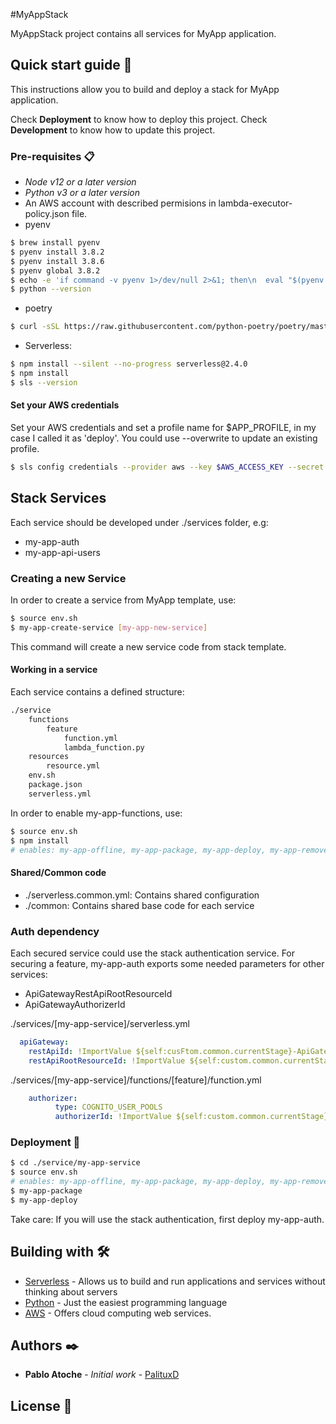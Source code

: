 #MyAppStack

MyAppStack project contains all services for MyApp application.

## Quick start guide 🚀

This instructions allow you to build and deploy a stack for MyApp application.

Check **Deployment** to know how to deploy this project.
Check **Development** to know how to update this project.

### Pre-requisites  📋
  - _Node v12 or a later version_
  - _Python v3 or a later version_
  - An AWS account with described permisions in lambda-executor-policy.json file.
  - pyenv
```sh
$ brew install pyenv
$ pyenv install 3.8.2
$ pyenv install 3.8.6
$ pyenv global 3.8.2
$ echo -e 'if command -v pyenv 1>/dev/null 2>&1; then\n  eval "$(pyenv init -)"\nfi' >> ~/.zshrc
$ python --version
```    
  - poetry
```sh
$ curl -sSL https://raw.githubusercontent.com/python-poetry/poetry/master/get-poetry.py | python -
```
- Serverless:
```sh
$ npm install --silent --no-progress serverless@2.4.0
$ npm install
$ sls --version
```
#### Set your AWS credentials
Set your AWS credentials and set a profile name for $APP_PROFILE, in my case I called it as 'deploy'. You could use --overwrite to update an existing profile.
```sh
$ sls config credentials --provider aws --key $AWS_ACCESS_KEY --secret $AWS_SECRET_ACCESS_KEY --profile $APP_PROFILE
```

## Stack Services
Each service should be developed under ./services folder, e.g: 
- my-app-auth
- my-app-api-users

### Creating a new Service
In order to create a service from MyApp template, use:
```sh
$ source env.sh
$ my-app-create-service [my-app-new-service]
```
This command will create a new service code from stack template.


#### Working in a service
Each service contains a defined structure: 
```sh
./service
    functions
        feature
            function.yml
            lambda_function.py
    resources
        resource.yml
    env.sh
    package.json
    serverless.yml    
```
In order to enable my-app-functions, use:
```sh
$ source env.sh
$ npm install
# enables: my-app-offline, my-app-package, my-app-deploy, my-app-remove
```

#### Shared/Common code
- ./serverless.common.yml: Contains shared configuration 
- ./common: Contains shared base code for each service 


### Auth dependency
Each secured service could use the stack authentication service.
For securing a feature, my-app-auth exports some needed parameters for other services: 
  - ApiGatewayRestApiRootResourceId
  - ApiGatewayAuthorizerId

./services/[my-app-service]/serverless.yml
```yml
  apiGateway:
    restApiId: !ImportValue ${self:cusFtom.common.currentStage}-ApiGatewayRestApiId
    restApiRootResourceId: !ImportValue ${self:custom.common.currentStage}-MyAppRestApiRootResourceId
```
./services/[my-app-service]/functions/[feature]/function.yml
```yml    
    authorizer:
          type: COGNITO_USER_POOLS
          authorizerId: !ImportValue ${self:custom.common.currentStage}-MyAppAuthorizerId
```
### Deployment 🔧
```sh
$ cd ./service/my-app-service
$ source env.sh
# enables: my-app-offline, my-app-package, my-app-deploy, my-app-remove
$ my-app-package
$ my-app-deploy
```
Take care: If you will use the stack authentication, first deploy my-app-auth.

## Building with 🛠️

* [Serverless](https://www.serverless.com/) - Allows us to build and run applications and services without thinking about servers
* [Python](https://www.python.org/) - Just the easiest programming language
* [AWS](https://aws.amazon.com/) -  Offers cloud computing web services.


## Authors ✒️
* **Pablo Atoche** - *Initial work* - [PalituxD](https://github.com/PalituxD)

## License 📄